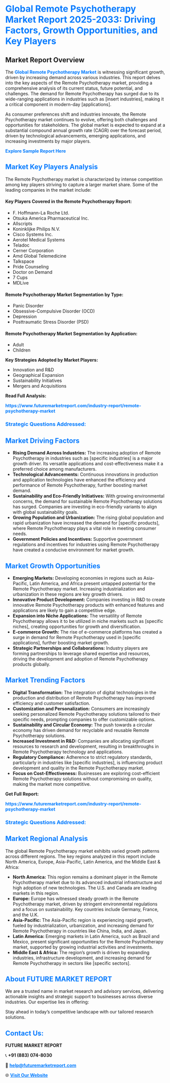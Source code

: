 <h1 style="color: #007BFF;">Global Remote Psychotherapy Market Report 2025-2033: Driving Factors, Growth Opportunities, and Key Players</h1>

<section id="overview">
<h2>Market Report Overview</h2>
<p>The <a href="https://www.futuremarketreport.com/industry-report/remote-psychotherapy-market" style="color: #007BFF; text-decoration: none;"><strong>Global Remote Psychotherapy Market</strong></a> is witnessing significant growth, driven by increasing demand across various industries. This report delves into the key aspects of the Remote Psychotherapy market, providing a comprehensive analysis of its current status, future potential, and challenges. The demand for Remote Psychotherapy has surged due to its wide-ranging applications in industries such as [insert industries], making it a critical component in modern-day [applications].</p>
<p>As consumer preferences shift and industries innovate, the Remote Psychotherapy market continues to evolve, offering both challenges and opportunities for stakeholders. The global market is expected to expand at a substantial compound annual growth rate (CAGR) over the forecast period, driven by technological advancements, emerging applications, and increasing investments by major players.</p>
</section>

<section id="overview">
<p><a href="https://www.futuremarketreport.com/request-sample/reportId=77335" style="color: #007BFF; text-decoration: none;"><strong>Explore Sample Report Here</strong></a></p>
</section>

<section id="key-players">
<h2 style="color: #007BFF;">Market Key Players Analysis</h2>
<p>The Remote Psychotherapy market is characterized by intense competition among key players striving to capture a larger market share. Some of the leading companies in the market include:</p>
<h4>Key Players Covered in the Remote Psychotherapy Report:</h4>
<ul><li>F. Hoffmann-La Roche Ltd.</li><li>Otsuka America Pharmaceutical Inc.</li><li>Allscripts</li><li>Koninklijke Philips N.V.</li><li>Cisco Systems Inc.</li><li>Aerotel Medical Systems</li><li>Teladoc</li><li>Cerner Corporation</li><li>Amd Global Telemedicine</li><li>Talkspace</li><li>Pride Counseling</li><li>Doctor on Demand</li><li>7 Cups</li><li>MDLive</li></ul>
<h4>Remote Psychotherapy Market Segmentation by Type:</h4>
<ul><li>Panic Disorder</li><li>Obsessive-Compulsive Disorder (OCD)</li><li>Depression</li><li>Posttraumatic Stress Disorder (PSD)</li></ul>

<h4>Remote Psychotherapy Market Segmentation by Application:</h4>
<ul><li>Adult</li><li>Children</li></ul>
<p><strong>Key Strategies Adopted by Market Players:</strong></p>
<ul>
<li>Innovation and R&D</li>
<li>Geographical Expansion</li>
<li>Sustainability Initiatives</li>
<li>Mergers and Acquisitions</li>
</ul>
</section>

<section>
<p><strong>Read Full Analysis: </strong></p><a href="https://www.futuremarketreport.com/industry-report/remote-psychotherapy-market" style="color: #007BFF; text-decoration: none;"><strong>https://www.futuremarketreport.com/industry-report/remote-psychotherapy-market</strong></a>
<h3 style="color: #007BFF;">Strategic Questions Addressed:</h3>
</section>

<section id="driving-factors">
<h2 style="color: #007BFF;">Market Driving Factors</h2>
<ul>
<li><strong>Rising Demand Across Industries:</strong> The increasing adoption of Remote Psychotherapy in industries such as [specific industries] is a major growth driver. Its versatile applications and cost-effectiveness make it a preferred choice among manufacturers.</li>
<li><strong>Technological Advancements:</strong> Continuous innovations in production and application technologies have enhanced the efficiency and performance of Remote Psychotherapy, further boosting market demand.</li>
<li><strong>Sustainability and Eco-Friendly Initiatives:</strong> With growing environmental concerns, the demand for sustainable Remote Psychotherapy solutions has surged. Companies are investing in eco-friendly variants to align with global sustainability goals.</li>
<li><strong>Growing Population and Urbanization:</strong> The rising global population and rapid urbanization have increased the demand for [specific products], where Remote Psychotherapy plays a vital role in meeting consumer needs.</li>
<li><strong>Government Policies and Incentives:</strong> Supportive government regulations and incentives for industries using Remote Psychotherapy have created a conducive environment for market growth.</li>
</ul>
</section>

<section id="growth-opportunities">
<h2 style="color: #007BFF;">Market Growth Opportunities</h2>
<ul>
<li><strong>Emerging Markets:</strong> Developing economies in regions such as Asia-Pacific, Latin America, and Africa present untapped potential for the Remote Psychotherapy market. Increasing industrialization and urbanization in these regions are key growth drivers.</li>
<li><strong>Innovative Product Development:</strong> Companies investing in R&D to create innovative Remote Psychotherapy products with enhanced features and applications are likely to gain a competitive edge.</li>
<li><strong>Expansion into Niche Applications:</strong> The versatility of Remote Psychotherapy allows it to be utilized in niche markets such as [specific niches], creating opportunities for growth and diversification.</li>
<li><strong>E-commerce Growth:</strong> The rise of e-commerce platforms has created a surge in demand for Remote Psychotherapy used in [specific applications], further boosting market growth.</li>
<li><strong>Strategic Partnerships and Collaborations:</strong> Industry players are forming partnerships to leverage shared expertise and resources, driving the development and adoption of Remote Psychotherapy products globally.</li>
</ul>
</section>

<section id="trending-factors">
<h2 style="color: #007BFF;">Market Trending Factors</h2>
<ul>
<li><strong>Digital Transformation:</strong> The integration of digital technologies in the production and distribution of Remote Psychotherapy has improved efficiency and customer satisfaction.</li>
<li><strong>Customization and Personalization:</strong> Consumers are increasingly seeking personalized Remote Psychotherapy solutions tailored to their specific needs, prompting companies to offer customizable options.</li>
<li><strong>Sustainability and Circular Economy:</strong> The push towards a circular economy has driven demand for recyclable and reusable Remote Psychotherapy solutions.</li>
<li><strong>Increased Investment in R&D:</strong> Companies are allocating significant resources to research and development, resulting in breakthroughs in Remote Psychotherapy technology and applications.</li>
<li><strong>Regulatory Compliance:</strong> Adherence to strict regulatory standards, particularly in industries like [specific industries], is influencing product development and quality in the Remote Psychotherapy market.</li>
<li><strong>Focus on Cost-Effectiveness:</strong> Businesses are exploring cost-efficient Remote Psychotherapy solutions without compromising on quality, making the market more competitive.</li>
</ul>
</section>

<section>
<p><strong>Get Full Report: </strong></p><a href="https://www.futuremarketreport.com/industry-report/remote-psychotherapy-market" style="color: #007BFF; text-decoration: none;"><strong>https://www.futuremarketreport.com/industry-report/remote-psychotherapy-market</strong></a>
<h3 style="color: #007BFF;">Strategic Questions Addressed:</h3>
</section>


<section id="regional-analysis">
<h2 style="color: #007BFF;">Market Regional Analysis</h2>
<p>The global Remote Psychotherapy market exhibits varied growth patterns across different regions. The key regions analyzed in this report include North America, Europe, Asia-Pacific, Latin America, and the Middle East & Africa:</p>
<ul>
<li><strong>North America:</strong> This region remains a dominant player in the Remote Psychotherapy market due to its advanced industrial infrastructure and high adoption of new technologies. The U.S. and Canada are leading markets in this region.</li>
<li><strong>Europe:</strong> Europe has witnessed steady growth in the Remote Psychotherapy market, driven by stringent environmental regulations and a focus on sustainability. Key countries include Germany, France, and the U.K.</li>
<li><strong>Asia-Pacific:</strong> The Asia-Pacific region is experiencing rapid growth, fueled by industrialization, urbanization, and increasing demand for Remote Psychotherapy in countries like China, India, and Japan.</li>
<li><strong>Latin America:</strong> Emerging markets in Latin America, such as Brazil and Mexico, present significant opportunities for the Remote Psychotherapy market, supported by growing industrial activities and investments.</li>
<li><strong>Middle East & Africa:</strong> The region’s growth is driven by expanding industries, infrastructure development, and increasing demand for Remote Psychotherapy in sectors like [specific sectors].</li>
</ul>
</section>

<footer>
<h2 style="color: #007BFF;">About FUTURE MARKET REPORT</h2>
<p>We are a trusted name in market research and advisory services, delivering actionable insights and strategic support to businesses across diverse industries. Our expertise lies in offering:</p>

<p>Stay ahead in today’s competitive landscape with our tailored research solutions.</p>

<h2 style="color: #007BFF;">Contact Us:</h2>
<p><strong>FUTURE MARKET REPORT</strong></p>
<p>📞 <strong>+91 (883) 074-8030</strong></p>
<p>📧 <strong><a href="mailto:help@futuremarketreport.com" style="color: #007BFF;">help@futuremarketreport.com</a></strong></p>
<p>🌐 <strong><a href="https://www.futuremarketreport.com/" style="color: #007BFF;">Visit Our Website</a></strong></p>
</footer>